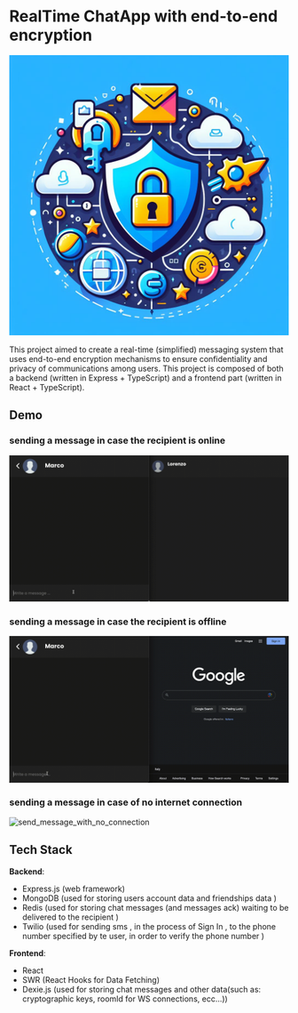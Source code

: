 # RealTime ChatApp with end-to-end encryption

![Logo](./logo.jpeg)

This project aimed to create a real-time (simplified) messaging system that uses end-to-end encryption mechanisms to ensure confidentiality and privacy of communications among users.
This project is composed of both a backend (written in Express + TypeScript) and a frontend part (written in React + TypeScript).

## Demo

### sending a message in case the recipient is online

![send_message_with_online_receiver](demo/send_message_with_online_receiver.gif)

### sending a message in case the recipient is offline

![send_message_with_offline_receiver](demo/send_message_with_offline_receiver.gif)

### sending a message in case of no internet connection

![send_message_with_no_connection](demo/send_message_with_no_connection.gif)

## Tech Stack

**Backend**:

- Express.js (web framework)
- MongoDB (used for storing users account data and friendships data )
- Redis (used for storing chat messages (and messages ack) waiting to be delivered to the recipient )
- Twilio (used for sending sms , in the process of Sign In , to the phone number specified by te user, in order to verify the phone number )

**Frontend**:

- React
- SWR (React Hooks for Data Fetching)
- Dexie.js (used for storing chat messages and other data(such as: cryptographic keys, roomId for WS connections, ecc...))

